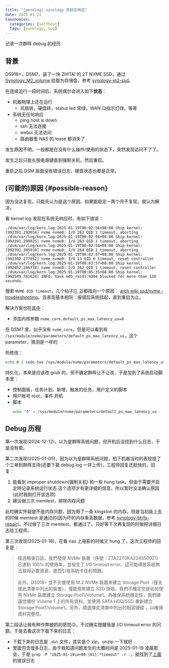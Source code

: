 ```yaml
---
title: "[pending] synology 系统无响应"
date: 2025-01-21
taxonomies:
  categories: [selfhost]
  tags: [synology, bug]
---
```


记录一次群晖 debug 的经历

## 背景

DS918+，DSM7，装了一块 ZHITAI 的 2T NVME SSD，通过 [Synology_M2_volume](https://github.com/007revad/Synology_M2_volume) 挂载为存储盘，参考 [synology-m2-ssd](../m2-ssd)。

在连续运行一段时间后，系统偶尔会进入如下**状态**：
- 机器物理上还在运行
  - 风扇转，硬盘转，status led 常绿，WAN 口指示灯绿，等等
- 系统无任何响应
  - ping host is down
  - ssh 无法连接
  - webui 无法访问
  - 路由器里 NAS 的 lease 都消失了

发生原因不明，一般都是在没有什么操作/使用的状态下，突然发现访问不了了。

发生之后只能长按电源键直到强制关机，然后重启。

重启之后 DSM 层面没有错误日志，硬盘状态也都是正常。

## (可能的)原因 {#possible-reason}

因为没法复现，只能先认为是这个原因，如果能稳定一两个月不复现，就认为解决。

看 kernel log 发现在系统无响应时，有如下错误：
```
./dsm/var/log/kern.log:2025-01-19T00:02:56+08:00 Ship kernel: [992391.293034] nvme nvme0: I/O 262 QID 1 timeout, aborting
./dsm/var/log/kern.log:2025-01-19T00:02:56+08:00 Ship kernel: [992391.299025] nvme nvme0: I/O 263 QID 1 timeout, aborting
./dsm/var/log/kern.log:2025-01-19T00:02:56+08:00 Ship kernel: [992391.305010] nvme nvme0: I/O 264 QID 1 timeout, aborting
./dsm/var/log/kern.log:2025-01-19T00:02:57+08:00 Ship kernel: [992392.277052] nvme nvme0: I/O 13 QID 0 timeout, reset controller
./dsm/var/log/kern.log:2025-01-19T00:03:57+08:00 Ship kernel: [992452.286778] nvme nvme0: I/O 262 QID 1 timeout, reset controller
./dsm/var/log/kern.log:2025-01-19T00:05:35+08:00 Ship kernel: [992549.781624] INFO: task md5_raid1:9304 blocked for more than 120 seconds.
```

搜索 `NVME QID timeout`，几个帖子[[1](https://bbs.archlinux.org/viewtopic.php?id=286274), [2](https://forum.proxmox.com/threads/problem-with-nvme-timeout-and-aborting.144492/)]都指向一个原因：
[arch wiki ssd/nvme - troubleshooting](https://wiki.archlinux.org/title/Solid_state_drive/NVMe#Troubleshooting)。且表现基本相同：报错后系统挂起，直到重启为止。

解决方案也在[其中](https://wiki.archlinux.org/title/Solid_state_drive/NVMe#Troubleshooting)：
- 添加内核参数 `nvme_core.default_ps_max_latency_us=0`

在 DSM7 里，似乎没有 `nvme_core`，但是可以看到有 `/sys/module/nvme/parameters/default_ps_max_latency_us`，这个 parameter，猜测是一样的

热修改：
```bash
echo 0 | sudo tee /sys/module/nvme/parameters/default_ps_max_latency_us
```

持久化，本来是应该改 grub 的，但不确定群晖让不让改，于是加到了系统启动脚本里：
- 控制面板，任务计划，新增，触发的任务，用户定义的脚本
- 用户账号 root，事件 开机
- 脚本
  ```bash
  echo "0" > /sys/module/nvme/parameters/default_ps_max_latency_us
  ```

## Debug 历程

第一次发现(2024-12-12)，以为是群晖系统问题，但开机后没找到什么日志，于是没有管。

第二次发现(2025-01-05)，因为以为是群晖系统问题，拍下机器当时的表现提了个工单到群晖支持(还要下载 debug log 一并上传)，工程师回复还挺快的，回复：
1. 能看到 improper shutdown(强制关机) 和一些 hung task，但由于需要开启 定時记录系统运行状态 这个选项才有更详细的信息，所以暂时没法确认原因(此时我刚打开该选项)
2. 建议做三次 memtest，排除内存问题

此时确实怀疑是不是内存问题，因为用了一条 kingston 的内存，但是当初装上去的时候 memtest 是通过的(因为坏的内存条丢数据，参考 [synology-btrfs-repair](../btrfs-repair))。不过做了三次 memtest，都通过了。只好等下次再复现的时候把详细日志给工程师。

第三次发现(2025-01-18)，在看 nas 上电影的时候又 hung 了，这次工程师的回复是：
> 經過檢查日誌，我們發現 NVMe 裝置（序號：ZTA22T0KA2245509Z1）已達到 100% 的使用率，並發生了 I/O timeout error。這可能導致系統無法取得必要資源，進而引發系統卡住的問題。
> <br><br>
> 此外，DS918+ 並不支援使用 M.2 NVMe 裝置來建立 Storage Pool（僅支援此清單中列出的裝置），僅能用來建立 SSD 快取。我們不確定您是如何使用 NVMe 裝置建立 Storage Pool1/Volume1。為確保系統穩定性，我們建議您備份 Volume 1 上的所有資料，並使用 SATA HDD/SSD 重新建立 Storage Pool1/Volume1。另外，請選擇此清單中列出的相容硬碟 ，以確保資料完整性。

第二段话让我有种作弊被抓的感觉😥，不过确实提醒我是 I/O timeout error 的问题，于是去看这次下载下来的日志：
- 下载下来的日志是 `.dat` 文件，其实是个 zip，unzip 一下就好
- 里面包含很多日志，由于我知道问题发生的大概时间是 2025-01-19 凌晨那会，于是 `grep -P "2025-01-19\w+00:[01].*timeout" -r .`，就找到了[上面](#possible-reason)的错误日志

